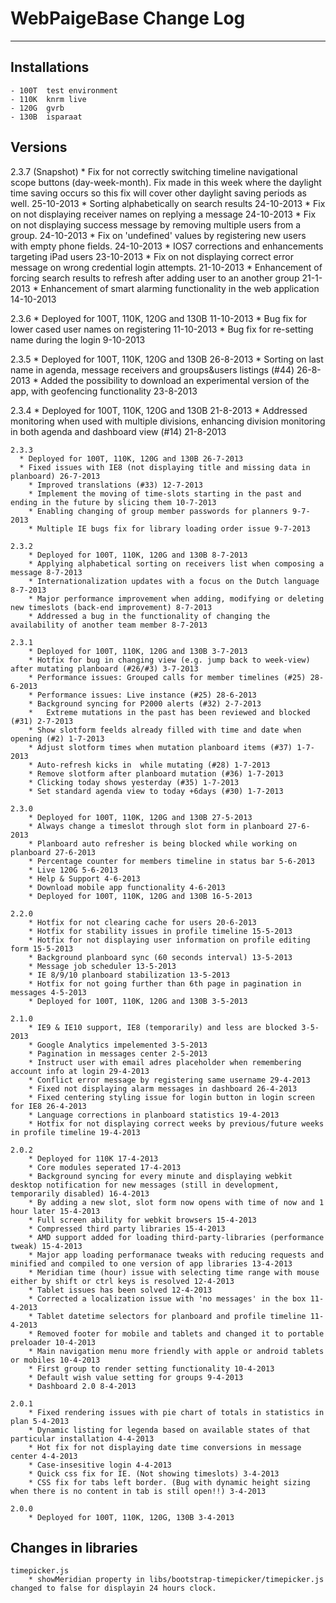 # WebPaigeBase Change Log
----------------------------------------------------------------------------------------------------------------------------------------


## Installations
	- 100T	test environment
	- 110K	knrm live
	- 120G	gvrb
	- 130B	isparaat


## Versions

  2.3.7 (Snapshot)
    * Fix for not correctly switching timeline navigational scope buttons (day-week-month).
      Fix made in this week where the daylight time saving occurs so this fix will cover other
      daylight saving periods as well. 25-10-2013
    * Sorting alphabetically on search results 24-10-2013
    * Fix on not displaying receiver names on replying a message 24-10-2013
    * Fix on not displaying success message by removing multiple users from a group. 24-10-2013
    * Fix on 'undefined' values by registering new users with empty phone fields. 24-10-2013
    * IOS7 corrections and enhancements targeting iPad users 23-10-2013
    * Fix on not displaying correct error message on wrong credential login attempts. 21-10-2013
    * Enhancement of forcing search results to refresh after adding user to an another group 21-1-2013
    * Enhancement of smart alarming functionality in the web application 14-10-2013

  2.3.6
	  * Deployed for 100T, 110K, 120G and 130B 11-10-2013
    * Bug fix for lower cased user names on registering 11-10-2013
    * Bug fix for re-setting name during the login 9-10-2013

  2.3.5
	  * Deployed for 100T, 110K, 120G and 130B 26-8-2013
    * Sorting on last name in agenda, message receivers and groups&users listings (#44) 26-8-2013
    * Added the possibility to download an experimental version of the app, with geofencing functionality 23-8-2013

  2.3.4
	  * Deployed for 100T, 110K, 120G and 130B 21-8-2013
	  * Addressed monitoring when used with multiple divisions, enhancing division monitoring in both agenda and dashboard view (#14)  21-8-2013

	2.3.3
	  * Deployed for 100T, 110K, 120G and 130B 26-7-2013
	  * Fixed issues with IE8 (not displaying title and missing data in planboard) 26-7-2013
		* Improved translations (#33) 12-7-2013
		* Implement the moving of time-slots starting in the past and ending in the future by slicing them 10-7-2013
		* Enabling changing of group member passwords for planners 9-7-2013
		* Multiple IE bugs fix for library loading order issue 9-7-2013

	2.3.2
		* Deployed for 100T, 110K, 120G and 130B 8-7-2013
		* Applying alphabetical sorting on receivers list when composing a message 8-7-2013
		* Internationalization updates with a focus on the Dutch language 8-7-2013
		* Major performance improvement when adding, modifying or deleting new timeslots (back-end improvement) 8-7-2013
		* Addressed a bug in the functionality of changing the availability of another team member 8-7-2013

	2.3.1
		* Deployed for 100T, 110K, 120G and 130B 3-7-2013
		* Hotfix for bug in changing view (e.g. jump back to week-view) after mutating planboard (#26/#3) 3-7-2013
		* Performance issues: Grouped calls for member timelines (#25) 28-6-2013
		* Performance issues: Live instance (#25) 28-6-2013
		* Background syncing for P2000 alerts (#32) 2-7-2013
		*	Extreme mutations in the past has been reviewed and blocked (#31) 2-7-2013
		* Show slotform feelds already filled with time and date when opening (#2) 1-7-2013
		* Adjust slotform times when mutation planboard items (#37) 1-7-2013
		* Auto-refresh kicks in  while mutating (#28) 1-7-2013
		* Remove slotform after planboard mutation (#36) 1-7-2013
		* Clicking today shows yesterday (#35) 1-7-2013
		* Set standard agenda view to today +6days (#30) 1-7-2013

	2.3.0
		* Deployed for 100T, 110K, 120G and 130B 27-5-2013
		* Always change a timeslot through slot form in planboard 27-6-2013
		* Planboard auto refresher is being blocked while working on planboard 27-6-2013
		* Percentage counter for members timeline in status bar 5-6-2013
		* Live 120G 5-6-2013
		* Help & Support 4-6-2013
		* Download mobile app functionality 4-6-2013
		* Deployed for 100T, 110K, 120G and 130B 16-5-2013

	2.2.0
		* Hotfix for not clearing cache for users 20-6-2013
		* Hotfix for stability issues in profile timeline 15-5-2013
		* Hotfix for not displaying user information on profile editing form 15-5-2013
		* Background planboard sync (60 seconds interval) 13-5-2013
		* Message job scheduler 13-5-2013
		* IE 8/9/10 planboard stabilization 13-5-2013
		* Hotfix for not going further than 6th page in pagination in messages 4-5-2013
		* Deployed for 100T, 110K, 120G and 130B 3-5-2013

	2.1.0
		* IE9 & IE10 support, IE8 (temporarily) and less are blocked 3-5-2013
		* Google Analytics impelemented 3-5-2013
		* Pagination in messages center 2-5-2013
		* Instruct user with email adres placeholder when remembering account info at login 29-4-2013
		* Conflict error message by registering same username 29-4-2013
		* Fixed not displaying alarm messages in dashboard 26-4-2013
		* Fixed centering styling issue for login button in login screen for IE8 26-4-2013
		* Language corrections in planboard statistics 19-4-2013
		* Hotfix for not displaying correct weeks by previous/future weeks in profile timeline 19-4-2013

	2.0.2
		* Deployed for 110K 17-4-2013
		* Core modules seperated 17-4-2013
		* Background syncing for every minute and displaying webkit desktop notification for new messages (still in development, temporarily disabled) 16-4-2013
		* By adding a new slot, slot form now opens with time of now and 1 hour later 15-4-2013
		* Full screen ability for webkit browsers 15-4-2013
		* Compressed third party libraries 15-4-2013
		* AMD support added for loading third-party-libraries (performance tweak) 15-4-2013
		* Major app loading performanace tweaks with reducing requests and minified and compiled to one version of app libraries 13-4-2013
		* Meridian time (hour) issue with selecting time range with mouse either by shift or ctrl keys is resolved 12-4-2013
		* Tablet issues has been solved 12-4-2013
		* Corrected a localization issue with 'no messages' in the box 11-4-2013
		* Tablet datetime selectors for planboard and profile timeline 11-4-2013
		* Removed footer for mobile and tablets and changed it to portable preloader 10-4-2013
		* Main navigation menu more friendly with apple or android tablets or mobiles 10-4-2013
		* First group to render setting functionality 10-4-2013
		* Default wish value setting for groups 9-4-2013
		* Dashboard 2.0 8-4-2013

	2.0.1
		* Fixed rendering issues with pie chart of totals in statistics in plan 5-4-2013
		* Dynamic listing for legenda based on available states of that particular installation 4-4-2013
		* Hot fix for not displaying date time conversions in message center 4-4-2013
		* Case-insesitive login 4-4-2013
		* Quick css fix for IE. (Not showing timeslots) 3-4-2013
		* CSS fix for tabs left border. (Bug with dynamic height sizing when there is no content in tab is still open!!) 3-4-2013
	
	2.0.0
		* Deployed for 100T, 110K, 120G, 130B 3-4-2013


## Changes in libraries
	timepicker.js
		* showMeridian property in libs/bootstrap-timepicker/timepicker.js changed to false for displayin 24 hours clock.